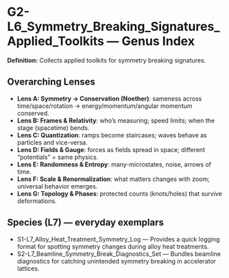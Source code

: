 # G2-L6_Symmetry_Breaking_Signatures_Applied_Toolkits — Genus Index
**Definition:** Collects applied toolkits for symmetry breaking signatures.

## Overarching Lenses

- **Lens A: Symmetry -> Conservation (Noether)**: sameness across time/space/rotation → energy/momentum/angular momentum conserved.
- **Lens B: Frames & Relativity**: who’s measuring; speed limits; when the stage (spacetime) bends.
- **Lens C: Quantization**: ramps become staircases; waves behave as particles and vice-versa.
- **Lens D: Fields & Gauge**: forces as fields spread in space; different “potentials” = same physics.
- **Lens E: Randomness & Entropy**: many-microstates, noise, arrows of time.
- **Lens F: Scale & Renormalization**: what matters changes with zoom; universal behavior emerges.
- **Lens G: Topology & Phases**: protected counts (knots/holes) that survive deformations.

## Species (L7) — everyday exemplars
- S1-L7_Alloy_Heat_Treatment_Symmetry_Log — Provides a quick logging format for spotting symmetry changes during alloy heat treatments.
- S2-L7_Beamline_Symmetry_Break_Diagnostics_Set — Bundles beamline diagnostics for catching unintended symmetry breaking in accelerator lattices.
